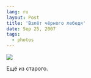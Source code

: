 ```yaml
---
lang: ru
layout: Post
title: 'Взлёт чёрного лебедя'
date: Sep 25, 2007
tags:
  - photos
---
```


![](photo://F0094-0035)

Ещё из старого.
